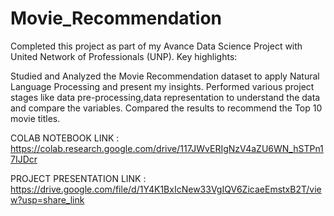 # Movie_Recommendation
Completed this project as part of my Avance Data Science Project with United Network of Professionals (UNP). Key highlights:

Studied and Analyzed the Movie Recommendation dataset to apply Natural Language Processing and present my insights. Performed various project stages like data pre-processing,data representation to understand the data and compare the variables. Compared the results to recommend the Top 10 movie titles.

COLAB NOTEBOOK LINK : https://colab.research.google.com/drive/117JWvERIgNzV4aZU6WN_hSTPn17IJDcr

PROJECT PRESENTATION LINK : https://drive.google.com/file/d/1Y4K1BxIcNew33VgIQV6ZicaeEmstxB2T/view?usp=share_link
